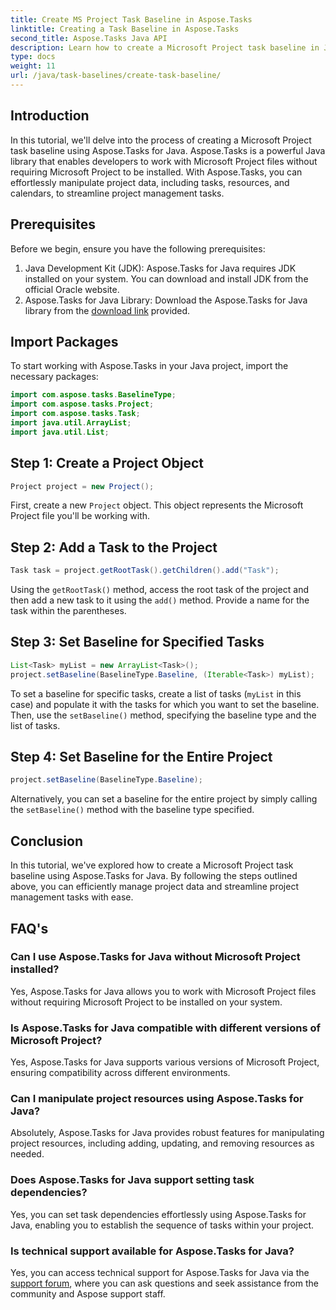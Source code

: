```yaml
---
title: Create MS Project Task Baseline in Aspose.Tasks
linktitle: Creating a Task Baseline in Aspose.Tasks
second_title: Aspose.Tasks Java API
description: Learn how to create a Microsoft Project task baseline in Java using Aspose.Tasks, a powerful library for managing project data effortlessly.
type: docs
weight: 11
url: /java/task-baselines/create-task-baseline/
---
```

## Introduction
In this tutorial, we'll delve into the process of creating a Microsoft Project task baseline using Aspose.Tasks for Java. Aspose.Tasks is a powerful Java library that enables developers to work with Microsoft Project files without requiring Microsoft Project to be installed. With Aspose.Tasks, you can effortlessly manipulate project data, including tasks, resources, and calendars, to streamline project management tasks.
## Prerequisites
Before we begin, ensure you have the following prerequisites:
1. Java Development Kit (JDK): Aspose.Tasks for Java requires JDK installed on your system. You can download and install JDK from the official Oracle website.
2. Aspose.Tasks for Java Library: Download the Aspose.Tasks for Java library from the [download link](https://releases.aspose.com/tasks/java/) provided.

## Import Packages
To start working with Aspose.Tasks in your Java project, import the necessary packages:
```java
import com.aspose.tasks.BaselineType;
import com.aspose.tasks.Project;
import com.aspose.tasks.Task;
import java.util.ArrayList;
import java.util.List;
```

## Step 1: Create a Project Object
```java
Project project = new Project();
```
First, create a new `Project` object. This object represents the Microsoft Project file you'll be working with.
## Step 2: Add a Task to the Project
```java
Task task = project.getRootTask().getChildren().add("Task");
```
Using the `getRootTask()` method, access the root task of the project and then add a new task to it using the `add()` method. Provide a name for the task within the parentheses.
## Step 3: Set Baseline for Specified Tasks
```java
List<Task> myList = new ArrayList<Task>();
project.setBaseline(BaselineType.Baseline, (Iterable<Task>) myList);
```
To set a baseline for specific tasks, create a list of tasks (`myList` in this case) and populate it with the tasks for which you want to set the baseline. Then, use the `setBaseline()` method, specifying the baseline type and the list of tasks.
## Step 4: Set Baseline for the Entire Project
```java
project.setBaseline(BaselineType.Baseline);
```
Alternatively, you can set a baseline for the entire project by simply calling the `setBaseline()` method with the baseline type specified.

## Conclusion
In this tutorial, we've explored how to create a Microsoft Project task baseline using Aspose.Tasks for Java. By following the steps outlined above, you can efficiently manage project data and streamline project management tasks with ease.
## FAQ's
### Can I use Aspose.Tasks for Java without Microsoft Project installed?
Yes, Aspose.Tasks for Java allows you to work with Microsoft Project files without requiring Microsoft Project to be installed on your system.
### Is Aspose.Tasks for Java compatible with different versions of Microsoft Project?
Yes, Aspose.Tasks for Java supports various versions of Microsoft Project, ensuring compatibility across different environments.
### Can I manipulate project resources using Aspose.Tasks for Java?
Absolutely, Aspose.Tasks for Java provides robust features for manipulating project resources, including adding, updating, and removing resources as needed.
### Does Aspose.Tasks for Java support setting task dependencies?
Yes, you can set task dependencies effortlessly using Aspose.Tasks for Java, enabling you to establish the sequence of tasks within your project.
### Is technical support available for Aspose.Tasks for Java?
Yes, you can access technical support for Aspose.Tasks for Java via the [support forum](https://forum.aspose.com/c/tasks/15), where you can ask questions and seek assistance from the community and Aspose support staff.
